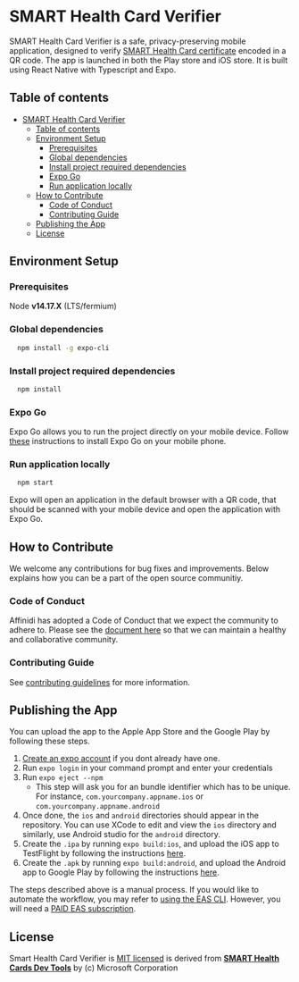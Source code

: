 # SMART Health Card Verifier

SMART Health Card Verifier is a safe, privacy-preserving mobile application, designed to verify
[SMART Health Card certificate](https://smarthealth.cards/) encoded in a QR code. The app is launched in both the Play store and iOS store. It is built using React Native with Typescript and Expo.

## Table of contents

- [SMART Health Card Verifier](#smart-health-card-verifier)
  - [Table of contents](#table-of-contents)
  - [Environment Setup](#environment-setup)
    - [Prerequisites](#prerequisites)
    - [Global dependencies](#global-dependencies)
    - [Install project required dependencies](#install-project-required-dependencies)
    - [Expo Go](#expo-go)
    - [Run application locally](#run-application-locally)
  - [How to Contribute](#how-to-contribute)
    - [Code of Conduct](#code-of-conduct)
    - [Contributing Guide](#contributing-guide)
  - [Publishing the App](#publishing-the-app)
  - [License](#license)

## Environment Setup

### Prerequisites

Node **v14.17.X** (LTS/fermium)

### Global dependencies

```bash
  npm install -g expo-cli
```

### Install project required dependencies

```bash
  npm install
```

### Expo Go

Expo Go allows you to run the project directly on your mobile device.
Follow [these](https://docs.expo.io/get-started/installation/#2-expo-go-app-for-ios-and)
instructions to install Expo Go on your mobile phone.

### Run application locally

```bash
  npm start
```

Expo will open an application in the default browser with a QR code, that should
be scanned with your mobile device and open the application with Expo Go.

## How to Contribute

We welcome any contributions for bug fixes and improvements. Below explains how you can be a part of the open source communitiy.

### Code of Conduct

Affinidi has adopted a Code of Conduct that we expect the community to adhere to. Please see the [document here](./CODE_OF_CONDUCT.md) so that we can maintain a healthy and collaborative community.

### Contributing Guide

See [contributing guidelines](./CONTRIBUTING.md) for more information.

## Publishing the App

You can upload the app to the Apple App Store and the Google Play by following these steps.

1. [Create an expo account](https://expo.dev/signup) if you dont already have one.
2. Run `expo login` in your command prompt and enter your credentials
3. Run `expo eject --npm`
   - This step will ask you for an bundle identifier which has to be unique. For instance, `com.yourcompany.appname.ios` or `com.yourcompany.appname.android`
4. Once done, the `ios` and `android` directories should appear in the repository. You can use XCode to edit and view the `ios` directory and similarly, use Android studio for the `android` directory.
5. Create the `.ipa` by running `expo build:ios`, and upload the iOS app to TestFlight by following the instructions [here](https://docs.expo.dev/distribution/uploading-apps/#manually-uploading-your-app).
6. Create the `.apk` by running `expo build:android`, and upload the Android app to Google Play by following the instructions [here](https://docs.expo.dev/distribution/uploading-apps/#21-if-you-choose-to-upload-your).

The steps described above is a manual process. If you would like to automate the workflow, you may refer to [using the EAS CLI](https://docs.expo.dev/distribution/uploading-apps/#manually-uploading-your-app-for-the-first). However, you will need a [PAID EAS subscription](https://expo.dev/pricing).

## License

Smart Health Card Verifier is [MIT licensed](./LICENSE) is derived from [**SMART Health Cards Dev Tools**](https://github.com/smart-on-fhir/health-cards-dev-tools) by (c) Microsoft Corporation